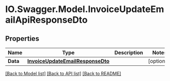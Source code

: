 # IO.Swagger.Model.InvoiceUpdateEmailApiResponseDto
## Properties

Name | Type | Description | Notes
------------ | ------------- | ------------- | -------------
**Data** | [**InvoiceUpdateEmailResponseDto**](InvoiceUpdateEmailResponseDto.md) |  | [optional] 

[[Back to Model list]](../README.md#documentation-for-models) [[Back to API list]](../README.md#documentation-for-api-endpoints) [[Back to README]](../README.md)

